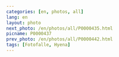```yaml
---
categories: [en, photos, all]
lang: en
layout: photo
next_photo: /en/photos/all/P0000435.html
picname: P0000437
prev_photo: /en/photos/all/P0000442.html
tags: [Fotofalle, Hyena]
---
```

